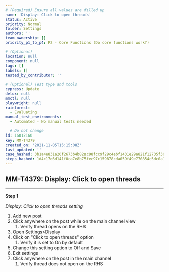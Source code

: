 ```yaml
---
# (Required) Ensure all values are filled up
name: 'Display: Click to open threads'
status: Active
priority: Normal
folder: Settings
authors: ''
team_ownership: []
priority_p1_to_p4: P2 - Core Functions (Do core functions work?)

# (Optional)
location: null
component: null
tags: []
labels: []
tested_by_contributor: ''

# (Optional) Test type and tools
cypress: Update
detox: null
mmctl: null
playwright: null
rainforest:
  - Evaluating
manual_test_environments:
  - Automated - No manual tests needed

  # Do not change
id: 16012160
key: MM-T4379
created_on: '2021-11-05T15:15:08Z'
last_updated: ''
case_hashed: 3b1a4e831a20f2673b4b82ac98fcc9f29c4ebf1431e29a821f12735f30b70e58e6d2fd0bbb5379e1f49d010b02547a84
steps_hashed: 1d4c17d6d141f0ca7e8b75fec97c159878cda059f49e770854c5dc0a158d27c7e372cc9561a919c53c3add0c7b74449d
---
```


<!-- (Auto-generated) Based on frontmatter's "key" and "name" -->

## MM-T4379: Display: Click to open threads

---

**Step 1**

_Display: Click to open threads setting_

1. Add new post
2. Click anywhere on the post while on the main channel view
   1. Verify thread opens on the RHS
3. Open Settings>Display
4. Click on "Click to open threads" option
   1. Verify it is set to On by default
5. Change this setting option to Off and Save
6. Exit settings
7. Click anywhere on the post in the main channel
   1. Verify thread does not open on the RHS
